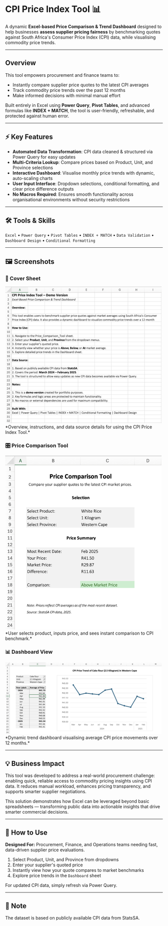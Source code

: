 
# CPI Price Index Tool 📊

A dynamic **Excel-based Price Comparison & Trend Dashboard** designed to help businesses **assess supplier pricing fairness** by benchmarking quotes against South Africa's Consumer Price Index (CPI) data, while visualising commodity price trends.

---

## Overview
This tool empowers procurement and finance teams to:
- Instantly compare supplier price quotes to the latest CPI averages
- Track commodity price trends over the past 12 months
- Make informed decisions with minimal manual effort

Built entirely in Excel using **Power Query**, **Pivot Tables**, and advanced formulas like **INDEX + MATCH**, the tool is user-friendly, refreshable, and protected against human error.

---

## ⚡ Key Features
- **Automated Data Transformation**: CPI data cleaned & structured via Power Query for easy updates
- **Multi-Criteria Lookup**: Compare prices based on Product, Unit, and Province selections
- **Interactive Dashboard**: Visualise monthly price trends with dynamic, auto-scaling charts
- **User Input Interface**: Dropdown selections, conditional formatting, and clear price difference outputs
- **No Macros Required**: Ensures smooth functionality across organisational environments without security restrictions

---

## 🛠️ Tools & Skills
`Excel` • `Power Query` • `Pivot Tables` • `INDEX + MATCH` • `Data Validation` • `Dashboard Design` • `Conditional Formatting`

---

## 🖼️ Screenshots

### 📄 Cover Sheet
<img src="cover_sheet.png" alt="Cover Sheet" width="500"/>  
*Overview, instructions, and data source details for using the CPI Price Index Tool.*

### 🎛️ Price Comparison Tool
<img src="price_comparison.png" alt="Price Comparison Tool" width="500"/>  
*User selects product, inputs price, and sees instant comparison to CPI benchmark.*

### 📊 Dashboard View
<img src="dashboard_view.png" alt="Dashboard" width="500"/>  
*Dynamic trend dashboard visualising average CPI price movements over 12 months.*

---

## 💡 Business Impact
This tool was developed to address a real-world procurement challenge: enabling quick, reliable access to commodity pricing insights using CPI data. It reduces manual workload, enhances pricing transparency, and supports smarter supplier negotiations.

This solution demonstrates how Excel can be leveraged beyond basic spreadsheets — transforming public data into actionable insights that drive smarter commercial decisions.

---

## 📝 How to Use

**Designed For:** Procurement, Finance, and Operations teams needing fast, data-driven supplier price evaluations.

1. Select Product, Unit, and Province from dropdowns
2. Enter your supplier's quoted price
3. Instantly view how your quote compares to market benchmarks
4. Explore price trends in the `Dashboard` sheet

For updated CPI data, simply refresh via Power Query.

---

## 📂 Note
The dataset is based on publicly available CPI data from StatsSA.
